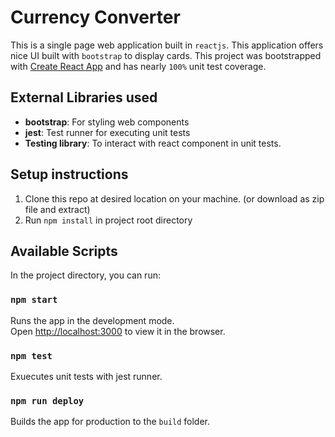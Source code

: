 # Currency Converter

   This is a single page web application built in `reactjs`. This application offers nice UI built with `bootstrap` to display cards. This project was bootstrapped with [Create React App](https://github.com/facebook/create-react-app) and has nearly `100%` unit test coverage. 

## External Libraries used

- **bootstrap**: For styling web components 
- **jest**: Test runner for executing unit tests 
- **Testing library**: To interact with react component in unit tests.

## Setup instructions
1. Clone this repo at desired location on your machine. (or download as zip file and extract)
2. Run `npm install` in project root directory

## Available Scripts

In the project directory, you can run:

### `npm start`

Runs the app in the development mode.\
Open [http://localhost:3000](http://localhost:3000) to view it in the browser.

### `npm test`

Exuecutes unit tests with jest runner. 

### `npm run deploy`

Builds the app for production to the `build` folder.
